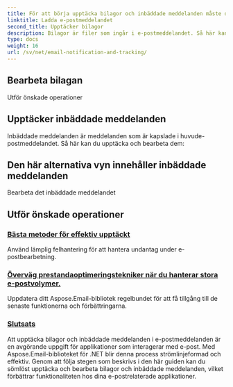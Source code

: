 ```yaml
---
title: För att börja upptäcka bilagor och inbäddade meddelanden måste du ladda ett e-postmeddelande:
linktitle: Ladda e-postmeddelandet
second_title: Upptäcker bilagor
description: Bilagor är filer som ingår i e-postmeddelandet. Så här kan du upptäcka och bearbeta dem:
type: docs
weight: 16
url: /sv/net/email-notification-and-tracking/
---
```


##  Bearbeta bilagan

 Utför önskade operationer

## Upptäcker inbäddade meddelanden

Inbäddade meddelanden är meddelanden som är kapslade i huvude-postmeddelandet. Så här kan du upptäcka och bearbeta dem:

##  Den här alternativa vyn innehåller inbäddade meddelanden

 Bearbeta det inbäddade meddelandet

##  Utför önskade operationer
### [Bästa metoder för effektiv upptäckt](./receiving-email-notifications-with-csharp-code/)
Använd lämplig felhantering för att hantera undantag under e-postbearbetning.
### [Överväg prestandaoptimeringstekniker när du hanterar stora e-postvolymer.](./requesting-email-read-receipts-using-csharp-code/)
Uppdatera ditt Aspose.Email-bibliotek regelbundet för att få tillgång till de senaste funktionerna och förbättringarna.
### [Slutsats](./tracking-email-document-conversion-progress-with-csharp-code/)
Att upptäcka bilagor och inbäddade meddelanden i e-postmeddelanden är en avgörande uppgift för applikationer som interagerar med e-post. Med Aspose.Email-biblioteket för .NET blir denna process strömlinjeformad och effektiv. Genom att följa stegen som beskrivs i den här guiden kan du sömlöst upptäcka och bearbeta bilagor och inbäddade meddelanden, vilket förbättrar funktionaliteten hos dina e-postrelaterade applikationer.